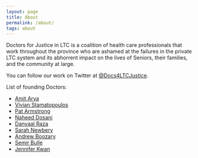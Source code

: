 ```yaml
---
layout: page
title: About
permalink: /about/
tags: about
---
```


Doctors for Justice in LTC is a coalition of health care professionals that work throughout the province who are ashamed at the failures in the private LTC system and its abhorrent impact on the lives of Seniors, their families, and the community at large.

You can follow our work on Twitter at [@Docs4LTCJustice](https://twitter.com/Docs4LTCJustice).

List of founding Doctors:

- [Amit Arya](https://twitter.com/AmitAryaMD)
- [Vivian Stamatopoulos](https://twitter.com/DrVivianS)
- [Pat Armstrong](https://en.wikipedia.org/wiki/Pat_Armstrong)
- [Naheed Dosani](https://twitter.com/NaheedD)
- [Danyaal Raza](https://twitter.com/DanyaalRaza)
- [Sarah Newbery](https://twitter.com/snewbery1)
- [Andrew Boozary](https://twitter.com/drandrewb)
- [Semir Bulle](https://twitter.com/SemirBulle)
- [Jennifer Kwan](https://twitter.com/jkwan_md)
